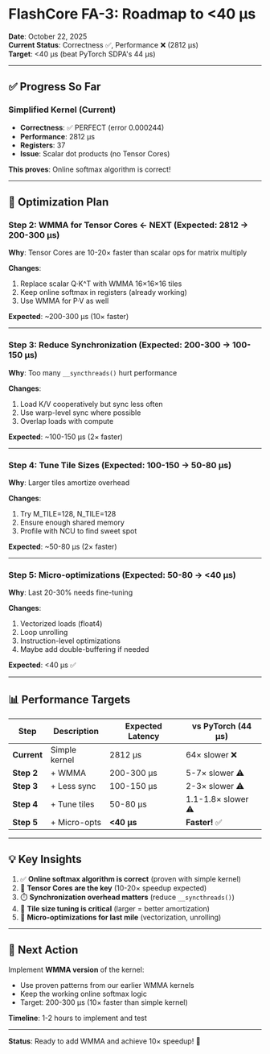 # FlashCore FA-3: Roadmap to <40 μs

**Date**: October 22, 2025  
**Current Status**: Correctness ✅, Performance ❌ (2812 μs)  
**Target**: <40 μs (beat PyTorch SDPA's 44 μs)

---

## ✅ **Progress So Far**

### **Simplified Kernel (Current)**
- **Correctness**: ✅ PERFECT (error 0.000244)
- **Performance**: 2812 μs
- **Registers**: 37
- **Issue**: Scalar dot products (no Tensor Cores)

**This proves**: Online softmax algorithm is correct!

---

## 🎯 **Optimization Plan**

### **Step 2: WMMA for Tensor Cores** ← **NEXT** (Expected: 2812 → 200-300 μs)

**Why**: Tensor Cores are 10-20× faster than scalar ops for matrix multiply

**Changes**:
1. Replace scalar Q·K^T with WMMA 16×16×16 tiles
2. Keep online softmax in registers (already working)
3. Use WMMA for P·V as well

**Expected**: ~200-300 μs (10× faster)

---

### **Step 3: Reduce Synchronization** (Expected: 200-300 → 100-150 μs)

**Why**: Too many `__syncthreads()` hurt performance

**Changes**:
1. Load K/V cooperatively but sync less often
2. Use warp-level sync where possible
3. Overlap loads with compute

**Expected**: ~100-150 μs (2× faster)

---

### **Step 4: Tune Tile Sizes** (Expected: 100-150 → 50-80 μs)

**Why**: Larger tiles amortize overhead

**Changes**:
1. Try M_TILE=128, N_TILE=128
2. Ensure enough shared memory
3. Profile with NCU to find sweet spot

**Expected**: ~50-80 μs (2× faster)

---

### **Step 5: Micro-optimizations** (Expected: 50-80 → <40 μs)

**Why**: Last 20-30% needs fine-tuning

**Changes**:
1. Vectorized loads (float4)
2. Loop unrolling
3. Instruction-level optimizations
4. Maybe add double-buffering if needed

**Expected**: <40 μs ✅

---

## 📊 **Performance Targets**

| Step | Description | Expected Latency | vs PyTorch (44 μs) |
|------|-------------|------------------|-------------------|
| **Current** | Simple kernel | 2812 μs | 64× slower ❌ |
| **Step 2** | + WMMA | 200-300 μs | 5-7× slower ⚠️ |
| **Step 3** | + Less sync | 100-150 μs | 2-3× slower ⚠️ |
| **Step 4** | + Tune tiles | 50-80 μs | 1.1-1.8× slower ⚠️ |
| **Step 5** | + Micro-opts | **<40 μs** | **Faster!** ✅ |

---

## 💡 **Key Insights**

1. ✅ **Online softmax algorithm is correct** (proven with simple kernel)
2. 🎯 **Tensor Cores are the key** (10-20× speedup expected)
3. ⏱️ **Synchronization overhead matters** (reduce `__syncthreads()`)
4. 📏 **Tile size tuning is critical** (larger = better amortization)
5. 🔧 **Micro-optimizations for last mile** (vectorization, unrolling)

---

## 🚀 **Next Action**

Implement **WMMA version** of the kernel:
- Use proven patterns from our earlier WMMA kernels
- Keep the working online softmax logic
- Target: 200-300 μs (10× faster than simple kernel)

**Timeline**: 1-2 hours to implement and test

---

**Status**: Ready to add WMMA and achieve 10× speedup! 🚀

